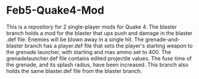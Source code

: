 # Feb5-Quake4-Mod

This is a repository for 2 single-player mods for Quake 4.
The blaster branch holds a mod for the blaster that ups push and damage in the blaster .def file. Enemies will be blown away in a single hit.
The grenade-and-blaster branch has a player.def file that sets the player's starting weapon to the grenade launcher, with starting and max ammo set to 400. The grenadelauncher.def file contains edited projectile values. The fuse time of the grenade, and its splash radius, have been increased. This branch also holds the same blaster.def file from the blaster branch.
